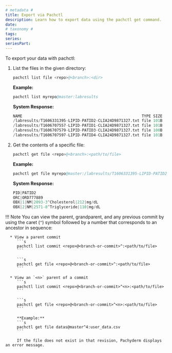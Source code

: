 ```yaml
---
# metadata # 
title: Export via Pachctl
description: Learn how to export data using the pachctl get command. 
date: 
# taxonomy #
tags: 
series:
seriesPart:
---
```

 
To export your data with pachctl:

1. List the files in the given directory:

      ```s
      pachctl list file <repo>@<branch>:<dir>
      ```

      **Example:**
      ```s
      pachctl list myrepo@master:labresults
      ```

      **System Response:**
      ```s
      NAME                                                    TYPE SIZE
      /labresults/T1606331395-LIPID-PATID2-CLIA24D9871327.txt file 101B
      /labresults/T1606707557-LIPID-PATID1-CLIA24D9871327.txt file 101B
      /labresults/T1606707579-LIPID-PATID3-CLIA24D9871327.txt file 100B
      /labresults/T1606707597-LIPID-PATID4-CLIA24D9871327.txt file 101B
      ```

1. Get the contents of a specific file:

      ```s
      pachctl get file <repo>@<branch>:<path/to/file>
      ```

      **Example:**
      ```s
      pachctl get file myrepo@master:/labresults/T1606331395-LIPID-PATID2-CLIA24D9871327.txt
      ```

      **System Response:**
      ```s
      PID|PATID2
      ORC|ORD777889
      OBX|1|NM|2093-3^Cholesterol|212|mg/dL
      OBX|2|NM|2571-8^Triglyceride|110|mg/dL
      ```

!!! Note
      You can view the parent, grandparent, and any previous
      commit by using the caret (`^`) symbol followed by a number that
      corresponds to an ancestor in sequence:

      * View a parent commit
         ```s
         pachctl list commit <repo>@<branch-or-commit>^:<path/to/file>
         ```

         ```s
         pachctl get file <repo>@<branch-or-commit>^:<path/to/file>
         ```

      * View an `<n>` parent of a commit
         ```s
         pachctl list commit <repo>@<branch-or-commit>^<n>:<path/to/file>
         ```

         ```s
         pachctl get file <repo>@<branch-or-commit>^<n>:<path/to/file>
         ```

         **Example:**
         ```s
         pachctl get file datas@master^4:user_data.csv
         ```

         If the file does not exist in that revision, Pachyderm displays an error message.

